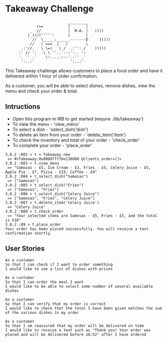 Takeaway Challenge
==================
```
                            _________
              r==           |       |
           _  //            |  M.A. |   ))))
          |_)//(''''':      |       |
            //  \_____:_____.-------D     )))))
           //   | ===  |   /        \
       .:'//.   \ \=|   \ /  .:'':./    )))))
      :' // ':   \ \ ''..'--:'-.. ':
      '. '' .'    \:.....:--'.-'' .'
       ':..:'                ':..:'

 ```

This Takeaway challenge allows customers to place a food order and have it delivered within 1 hour of order confirmation.

As a customer, you will be able to select dishes, remove dishes, view the menu and check your order & total.

## Intructions

- Open this program in IRB to get started (require ./lib/takeaway')
- To view the menu - 'view_menu'
- To select a dish - 'select_dish('dish')
- To delete an item from your order - 'delete_item('item')
- To check the inventory and total of your order - 'check_order'
- To complete your order - 'place_order'

```
3.0.2 :002 > t = Takeaway.new
 => #<Takeaway:0x00007ff76e136060 @clients_order=[]>
3.0.2 :003 > t.view_menu
 => "Samosas - £5, Ice Cream - £3, Fries - £5, Celery Juice - £5, Apple Pie - £7, Pizza - £15, Coffee - £4"
3.0.2 :004 > t.select_dish("Samosas")
 => ["Samosas"]
3.0.2 :005 > t.select_dish("Fries")
 => ["Samosas", "Fries"]
3.0.2 :006 > t.select_dish("Celery Juice")
 => ["Samosas", "Fries", "Celery Juice"]
3.0.2 :007 > t.delete_item('Celery Juice')
 => "Celery Juice"
3.0.2 :008 > t.check_order
 => "Your selected items are Samosas - £5, Fries - £5, and the total is £10"
3.0.2 :09 > t.place_order
Your order has been placed successfully. You will receive a text confirmation shortly.
```

## User Stories

```
As a customer
So that I can check if I want to order something
I would like to see a list of dishes with prices

As a customer
So that I can order the meal I want
I would like to be able to select some number of several available dishes

As a customer
So that I can verify that my order is correct
I would like to check that the total I have been given matches the sum of the various dishes in my order

As a customer
So that I am reassured that my order will be delivered on time
I would like to receive a text such as "Thank you! Your order was placed and will be delivered before 18:52" after I have ordered
```


